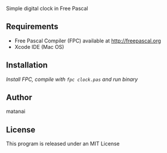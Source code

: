 Simple digital clock in Free Pascal

## Requirements

- Free Pascal Compiler (FPC) available at http://freepascal.org
- Xcode IDE (Mac OS)

## Installation

_Install FPC, compile with `fpc clock.pas` and run binary_

## Author

matanai 

## License

This program is released under an MIT License
